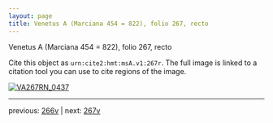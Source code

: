 ```yaml
---
layout: page
title: Venetus A (Marciana 454 = 822), folio 267, recto
---
```


Venetus A (Marciana 454 = 822), folio 267, recto

Cite this object as `urn:cite2:hmt:msA.v1:267r`.  The full image is linked to a citation tool you can use to cite regions of the image.

[![VA267RN_0437](http://www.homermultitext.org/iipsrv?IIIF=/project/homer/pyramidal/deepzoom/hmt/vaimg/2017a/VA267RN_0437.tif/full/800,/0/default.jpg)](http://www.homermultitext.org/ict2/?urn=urn:cite2:hmt:vaimg.2017a:VA267RN_0437) 

---

previous:  [266v](../266v/) | next: [267v](../267v/)